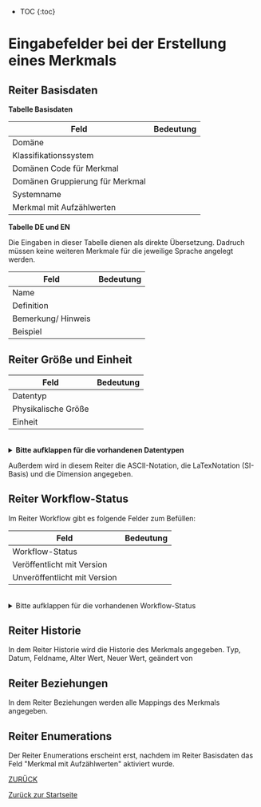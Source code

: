 * TOC
{:toc}


# Eingabefelder bei der Erstellung eines Merkmals

## Reiter Basisdaten
**Tabelle Basisdaten**

Feld | Bedeutung
---- | ---------
Domäne |  
Klassifikationssystem |  
Domänen Code für Merkmal |  
Domänen Gruppierung für Merkmal |  
Systemname | 
Merkmal mit Aufzählwerten |  


**Tabelle DE und EN**

Die Eingaben in dieser Tabelle dienen als direkte Übersetzung. Dadruch müssen keine weiteren Merkmale für die jeweilige Sprache angelegt werden.

Feld | Bedeutung
---- | ---------
Name | 
Definition | 
Bemerkung/ Hinweis | 
Beispiel | 

## Reiter Größe und Einheit

Feld | Bedeutung
---- | ---------
Datentyp | 
Physikalische Größe |
Einheit | 

<br>

<details>
  <summary><b> Bitte aufklappen für die vorhandenen Datentypen </b></summary>
  
- Binärzahl
- Datum
- Datum und Uhrzeit
- Freie Maßdefinition
- Ganzzahl
- GUID
- Identifikator
- Ja/ Nein
- Komplexe Zahl
- Logisch (Ja, Nein, Leer)
- Numerisches Maß
- Reele Zahl
- Strukturfeld
- Tabelle
- Text (max. 255)
- Text (unbegrenzt)
- URI Referenz
- Zeit
- Zeitreihe
- Zeitstempel
 
  </details>

Außerdem wird in diesem Reiter die ASCII-Notation, die LaTexNotation (SI-Basis) und die Dimension angegeben.

## Reiter Workflow-Status

Im Reiter Workflow gibt es folgende Felder zum Befüllen:

Feld|Bedeutung
----|---------
Workflow-Status|
Veröffentlicht mit Version|
Unveröffentlicht mit Version|

<br>

<details>
  <summary> Bitte aufklappen für die vorhandenen Workflow-Status </summary>
  
- Abgekündigt
- Änderungen angefragt
- Angefragt
- Erfasst
- Freigabe Katalogausschuss beantragt
-  Geprüft
- Nicht übersetzt
- Obsolet
- Publiziert
- Übersetzt
- Übersetzung geprüft
  
  </details>


## Reiter Historie
In dem Reiter Historie wird die Historie des Merkmals angegeben.
    Typ, Datum, Feldname, Alter Wert, Neuer Wert, geändert von
    
## Reiter Beziehungen
In dem Reiter Beziehungen werden alle Mappings des Merkmals angegeben.
    

## Reiter Enumerations
Der Reiter Enumerations erscheint erst, nachdem im Reiter Basisdaten das Feld "Merkmal mit Aufzählwerten" aktiviert wurde.


[ZURÜCK](3.2.0_Eingabefelder.md)
    
[Zurück zur Startseite](https://bimeta-steuerkreis.github.io/Anwenderhilfe/)
